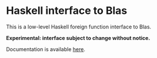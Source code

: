 Haskell interface to Blas
=========================

This is a low-level Haskell foreign function interface to Blas.

**Experimental: interface subject to change without notice.**

Documentation is available [here](http://rufflewind.com/blas-hs).
